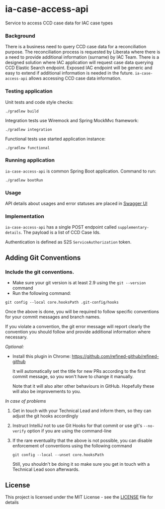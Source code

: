 # ia-case-access-api
Service to access CCD case data for IAC case types

### Background
There is a business need to query CCD case data for a reconciliation purpose.
The reconciliation process is requested by Liberata where there is a need to provide additional information (surname) by IAC Team.
There is a designed solution where IAC application will request case data querying CCD Elastic Search endpoint.
Exposed IAC endpoint will be generic and easy to extend if additional information is needed in the future.
`ia-case-access-api` allows accessing CCD case data information.

### Testing application
Unit tests and code style checks:
```
./gradlew build
```

Integration tests use Wiremock and Spring MockMvc framework:
```
./gradlew integration
```

Functional tests use started application instance:
```
./gradlew functional
```

### Running application

`ia-case-access-api` is common Spring Boot application. Command to run:
```
./gradlew bootRun
```

### Usage
API details about usages and error statuses are placed in [Swagger UI](http://ia-case-access-api-aat.service.core-compute-aat.internal/swagger-ui.html)


### Implementation
`ia-case-access-api` has a single POST endpoint called `supplementary-details`. The payload is a list of CCD Case Ids.

Authentication is defined as S2S `ServiceAuthorization` token.


## Adding Git Conventions

### Include the git conventions.
* Make sure your git version is at least 2.9 using the `git --version` command
* Run the following command:
```
git config --local core.hooksPath .git-config/hooks
```
Once the above is done, you will be required to follow specific conventions for your commit messages and branch names.

If you violate a convention, the git error message will report clearly the convention you should follow and provide
additional information where necessary.

*Optional:*
* Install this plugin in Chrome: https://github.com/refined-github/refined-github

  It will automatically set the title for new PRs according to the first commit message, so you won't have to change it manually.

  Note that it will also alter other behaviours in GitHub. Hopefully these will also be improvements to you.

*In case of problems*

1. Get in touch with your Technical Lead and inform them, so they can adjust the git hooks accordingly
2. Instruct IntelliJ not to use Git Hooks for that commit or use git's `--no-verify` option if you are using the command-line
3. If the rare eventuality that the above is not possible, you can disable enforcement of conventions using the following command

   `git config --local --unset core.hooksPath`

   Still, you shouldn't be doing it so make sure you get in touch with a Technical Lead soon afterwards.


## License

This project is licensed under the MIT License - see the [LICENSE](LICENSE) file for details
